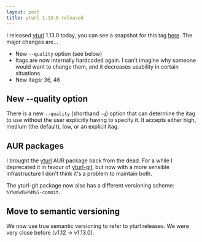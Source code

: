 ```yaml
---
layout: post
title: yturl 1.13.0 released
---
```


I released [yturl](https://github.com/cdown/yturl/) 1.13.0 today, you can see a
snapshot for this tag [here](https://github.com/cdown/yturl/tree/v1.13.0). The
major changes are...

- New `--quality` option (see below)
- Itags are now internally hardcoded again. I can't imagine why someone would
  want to change them, and it decreases usability in certain situations
- New itags: 36, 46

## New --quality option

There is a new `--quality` (shorthand `-q`) option that can determine the itag
to use without the user explicitly having to specify it. It accepts either
high, medium (the default), low, or an explicit itag.

## AUR packages

I brought the [yturl](https://aur.archlinux.org/packages/yturl) AUR package
back from the dead. For a while I deprecated it in favour of
[yturl-git](https://aur.archlinux.org/packages/yturl-git), but now with a more
sensible infrastructure I don't think it's a problem to maintain both.

The yturl-git package now also has a different versioning scheme:
`%Y%m%d%H%M%S-commit`.

## Move to semantic versioning

We now use true semantic versioning to refer to yturl releases. We were very
close before (v1.12 -> v1.13.0).
